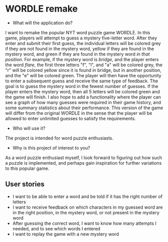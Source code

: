 # WORDLE remake

- What will the application do?

I want to remake the popular NYT word puzzle game WORDLE. In this game, players will attempt to guess a mystery five-letter word.
After they enter and submit their first guess, the individual letters will be colored grey if they are not found in the mystery word, yellow if they are found in the mystery word, and green if they are found in the mystery word *in that position*. For example, if the mystery word is *bridge*, and the player enters the word *flare*, the first three letters "f", "l", and "a" will be colored grey, the "r" will be colored yellow since it is found in bridge, but in another position, and the "e" will be colored green.
The player will then have the opportunity to enter a subsequent guess and receive the same type of feedback. The goal is to guess the mystery word in the fewest number of guesses.
If the player enters the mystery word, then all 5 letters will be colored green and the game will finish. I also hope to add a functionality where the player can see a graph of how many guesses were required in their game history, and some summary statistics about their performance.
This version of the game will differ from the original WORDLE in the sense that the player will be allowed to enter unlimited guesses to satisfy the requirements. 


- Who will use it?

The project is intended for word puzzle enthusiasts.


- Why is this project of interest to you?

As a word puzzle enthusiast myself, I look forward to figuring out how such a puzzle is implemented, and perhaps gain inspiration for further variations to this popular game. 

## User stories

- I want to be able to enter a word and be told if it has the right number of letters
- I want to receive feedback on which characters in my guessed word are in the right position, in the mystery word, or not present in the mystery word
- After guessing the correct word, I want to know how many attempts I needed, and to see which words I entered
- I want to replay the game with a new mystery word